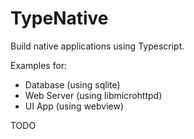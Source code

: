 # TypeNative

Build native applications using Typescript.

Examples for:
- Database (using sqlite)
- Web Server (using libmicrohttpd)
- UI App (using webview)

TODO
